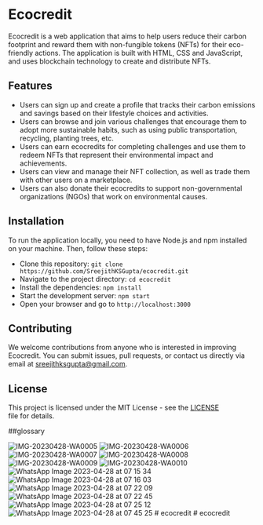 
#  Ecocredit

Ecocredit is a web application that aims to help users reduce their carbon footprint and reward them with non-fungible tokens (NFTs) for their eco-friendly actions. The application is built with HTML, CSS and JavaScript, and uses blockchain technology to create and distribute NFTs.

## Features

- Users can sign up and create a profile that tracks their carbon emissions and savings based on their lifestyle choices and activities.
- Users can browse and join various challenges that encourage them to adopt more sustainable habits, such as using public transportation, recycling, planting trees, etc.
- Users can earn ecocredits for completing challenges and use them to redeem NFTs that represent their environmental impact and achievements.
- Users can view and manage their NFT collection, as well as trade them with other users on a marketplace.
- Users can also donate their ecocredits to support non-governmental organizations (NGOs) that work on environmental causes.

## Installation

To run the application locally, you need to have Node.js and npm installed on your machine. Then, follow these steps:

- Clone this repository: `git clone https://github.com/SreejithKSGupta/ecocredit.git`
- Navigate to the project directory: `cd ecocredit`
- Install the dependencies: `npm install`
- Start the development server: `npm start`
- Open your browser and go to `http://localhost:3000`

## Contributing

We welcome contributions from anyone who is interested in improving Ecocredit. You can submit issues, pull requests, or contact us directly via email at sreejithksgupta@gmail.com.


## License

This project is licensed under the MIT License - see the [LICENSE](https://github.com/SreejithKSGupta/ecocredit/blob/main/LICENSE) file for details.

##glossary

![IMG-20230428-WA0005](https://user-images.githubusercontent.com/86000425/235043213-ccaf329b-e294-4b3e-b5f0-075c19a3ca13.jpg)
![IMG-20230428-WA0006](https://user-images.githubusercontent.com/86000425/235043224-aab159a1-74e6-400e-8fd0-306b41a6038c.jpg)
![IMG-20230428-WA0007](https://user-images.githubusercontent.com/86000425/235043227-147fac75-cdce-472d-a94f-70be5d7ae9da.jpg)
![IMG-20230428-WA0008](https://user-images.githubusercontent.com/86000425/235043231-ce4bd8ec-d950-499d-b20d-804f6996c71d.jpg)
![IMG-20230428-WA0009](https://user-images.githubusercontent.com/86000425/235043236-891d3836-9844-46a8-b4f7-92a22f5d108d.jpg)
![IMG-20230428-WA0010](https://user-images.githubusercontent.com/86000425/235043239-18bbfb67-e81c-43eb-95ca-dd597f0c07f5.jpg)
![WhatsApp Image 2023-04-28 at 07 15 34](https://user-images.githubusercontent.com/86000425/235043246-7acf21d2-fd9b-4abc-a147-95f04e4799e3.jpg)
![WhatsApp Image 2023-04-28 at 07 16 03](https://user-images.githubusercontent.com/86000425/235043249-80fd6a73-38b8-41a4-b78a-c1dba8dad32b.jpg)
![WhatsApp Image 2023-04-28 at 07 22 09](https://user-images.githubusercontent.com/86000425/235043251-75454222-2bd1-4a75-9ca5-1498ec4f3899.jpg)
![WhatsApp Image 2023-04-28 at 07 22 45](https://user-images.githubusercontent.com/86000425/235043256-a39863cd-992c-48d3-a0be-2dc6135710e1.jpg)
![WhatsApp Image 2023-04-28 at 07 25 12](https://user-images.githubusercontent.com/86000425/235043260-d119ffbb-ac68-4c65-99a7-9734634aa44a.jpg)
![WhatsApp Image 2023-04-28 at 07 45 25](https://user-images.githubusercontent.com/86000425/235043263-ec323c81-ea25-4f06-9028-a94b54ee31ce.jpg)
#   e c o c r e d i t  
 #   e c o c r e d i t  
 